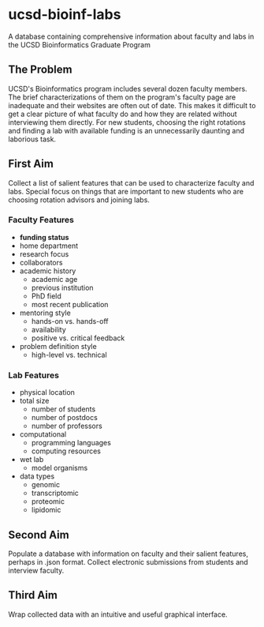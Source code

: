 # ucsd-bioinf-labs
A database containing comprehensive information about faculty and labs in the UCSD Bioinformatics Graduate Program

## The Problem
UCSD's Bioinformatics program includes several dozen faculty members. The brief characterizations of them on the program's faculty page are inadequate and their websites are often out of date. This makes it difficult to get a clear picture of what faculty do and how they are related without interviewing them directly. For new students, choosing the right rotations and finding a lab with available funding is an unnecessarily daunting and laborious task.

## First Aim
Collect a list of salient features that can be used to characterize faculty and labs. Special focus on things that are important to new students who are choosing rotation advisors and joining labs.

### Faculty Features
- **funding status**
- home department
- research focus
- collaborators
- academic history
  - academic age
  - previous institution
  - PhD field
  - most recent publication
- mentoring style
  - hands-on vs. hands-off
  - availability
  - positive vs. critical feedback
- problem definition style
  - high-level vs. technical

### Lab Features
- physical location
- total size
  - number of students
  - number of postdocs
  - number of professors
- computational
  - programming languages
  - computing resources
- wet lab
  - model organisms
- data types
  - genomic
  - transcriptomic
  - proteomic
  - lipidomic

## Second Aim
Populate a database with information on faculty and their salient features, perhaps in .json format. Collect electronic submissions from students and interview faculty.

## Third Aim
Wrap collected data with an intuitive and useful graphical interface.
